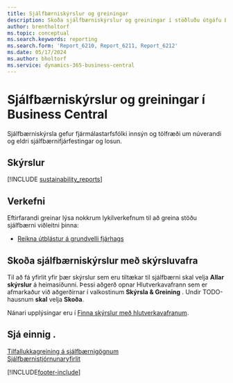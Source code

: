 ```yaml
---
title: Sjálfbærniskýrslur og greiningar
description: Skoða sjálfbærniskýrslur og greiningar í stöðluðu útgáfu Business Central.
author: brentholtorf
ms.topic: conceptual
ms.search.keywords: reporting
ms.search.form: 'Report_6210, Report_6211, Report_6212'
ms.date: 05/17/2024
ms.author: bholtorf
ms.service: dynamics-365-business-central
---
```


# Sjálfbærniskýrslur og greiningar í Business Central

Sjálfbærniskýrsla gefur fjármálastarfsfólki innsýn og tölfræði um núverandi og eldri sjálfbærnifjárfestingar og losun.  

## Skýrslur

[!INCLUDE [sustainability_reports](includes/sustainability-reports-include.md)]

## Verkefni

Eftirfarandi greinar lýsa nokkrum lykilverkefnum til að greina stöðu sjálfbærni viðleitni þinna:

* [Reikna útblástur á grundvelli fjárhags](finance-sustainability-journal.md)

## Skoða sjálfbærniskýrslur með skýrsluvafra

Til að fá yfirlit yfir þær skýrslur sem eru tiltækar til sjálfbærni skal velja **Allar skýrslur** á heimasíðunni. Þessi aðgerð opnar Hlutverkavafrann sem er afmarkaður við aðgerðirnar í valkostinum **Skýrsla & Greining** . Undir TODO-hausnum **skal** velja **Skoða**.

<!--There isn't an image file for this.

:::image type="content" source="media/report-explorer-sustainability.png" alt-text="Example of sustainability reports on the finance role center." lightbox="media/report-explorer-sustainability.png":::-->

Nánari upplýsingar eru í [Finna skýrslur með hlutverkavafranum](ui-role-explorer.md).

## Sjá einnig .

[Tilfallukkagreining á sjálfbærnigögnum](ad-hoc-analysis-sustainability.md)   
[Sjálfbærnistjórnunaryfirlit](finance-manage-sustainability.md)   

[!INCLUDE[footer-include](includes/footer-banner.md)]
